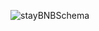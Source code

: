 ![stayBNBSchema](https://github.com/CaseySweet/stayBNB/assets/120260407/1bc42ef0-1f41-4f4d-baa3-3f5ae7006a98)
